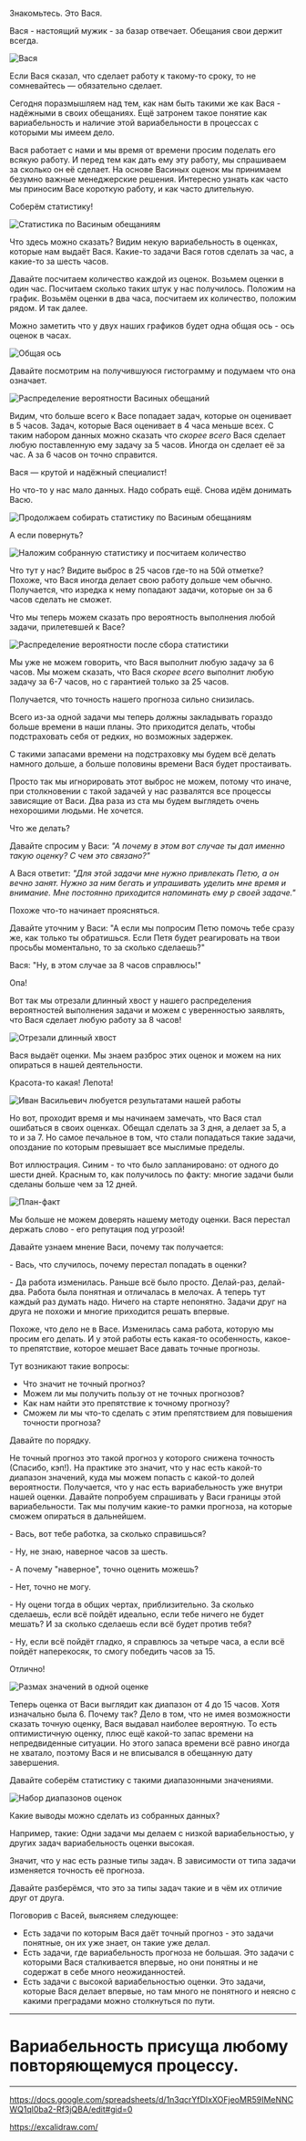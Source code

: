 Знакомьтесь. Это Вася.

Вася - настоящий мужик - за базар отвечает. Обещания свои держит всегда.

![Вася](./res/Уася_140722.jpg)


Если Вася сказал, что сделает работу к такому-то сроку, то не сомневайтесь — обязательно сделает.

Сегодня поразмышляем над тем, как нам быть такими же как Вася - надёжными в своих обещаниях.  Ещё затронем такое понятие как вариабельность и наличие этой вариабельности в процессах с которыми мы имеем дело. 

Вася работает с нами и мы время от времени просим поделать его всякую работу. И перед тем как дать ему эту работу, мы спрашиваем за сколько он её сделает. На основе Васиных оценок мы принимаем безумно важные менеджерские решения.
Интересно узнать как часто мы приносим Васе короткую работу, и как часто длительную.

Соберём статистику! 

![Статистика по Васиным обещаниям](res/Pasted%20image%2020220720123522.png)


Что здесь можно сказать? Видим некую вариабельность в оценках, которые нам выдаёт Вася. Какие-то задачи Вася готов сделать за час, а какие-то за шесть часов.  

Давайте посчитаем количество каждой из оценок. Возьмем оценки в один час. Посчитаем сколько таких штук у нас получилось. Положим на график. Возьмём оценки в два часа, посчитаем их количество, положим рядом. И так далее.

Можно заметить что у двух наших графиков будет одна общая ось - ось оценок в часах.

![Общая ось](res/Count-of-estimates_200722.gif)

Давайте посмотрим на получившуюся гистограмму и подумаем что она означает.

![Распределение вероятности Васиных обещаний](res/ksnip_20220720-162918.png)


Видим, что больше всего к Васе попадает задач, которые он оценивает в 5 часов. Задач, которые Вася оценивает в 4 часа меньше всех. С таким набором данных можно сказать что _скорее всего_ Вася сделает любую поставленную ему задачу за 5 часов. Иногда он сделает её за час. А за 6 часов он точно справится.


Вася — крутой и надёжный специалист!


Но что-то у нас мало данных. Надо собрать ещё. Снова идём донимать Васю. 

![Продолжаем собирать статистику по Васиным обещаниям ](res/ksnip_20220720-161618.png)


А если повернуть?

![Наложим собранную статистику и посчитаем количество](res/ksnip_20220720-162750.png)

Что тут у нас? Видите выброс в 25 часов где-то на 50й отметке?
Похоже, что Вася иногда делает свою работу дольше чем обычно.
Получается, что изредка к нему попадают задачи, которые он за 6 часов сделать не сможет.

Что мы теперь можем сказать про вероятность выполнения любой задачи, прилетевшей к Васе?

![Распределение вероятности после сбора статистики](res/ksnip_20220720-162956.png)

Мы уже не можем говорить, что Вася выполнит любую задачу за 6 часов. Мы можем сказать, что Вася _скорее всего_ выполнит любую задачу за 6-7 часов, но с гарантией только за 25 часов.

Получается, что точность нашего прогноза сильно снизилась.

Всего из-за одной задачи мы теперь должны закладывать гораздо больше времени в наши планы. Это приходится делать, чтобы подстраховать себя от редких, но возможных задержек.

С такими запасами времени на подстраховку мы будем всё делать намного дольше, а больше половины времени Вася будет простаивать.

Просто так мы игнорировать этот выброс не можем, потому что иначе, при столкновении с такой задачей у нас развалятся все процессы зависящие от Васи. Два раза из ста мы будем выглядеть очень нехорошими людьми. Не хочется.

Что же делать?

Давайте спросим у Васи: _"А почему в этом вот случае ты дал именно такую оценку? С чем это связано?"_

А Вася ответит: _"Для этой задачи мне нужно привлекать Петю, а он вечно занят. Нужно за ним бегать и упрашивать уделить мне время и внимание. Мне постоянно приходится напоминать ему р своей задаче."_

Похоже что-то начинает проясняться. 

Давайте уточним у Васи: "А если мы попросим Петю помочь тебе сразу же, как только ты обратишься. Если Петя будет реагировать на твои просьбы моментально, то за сколько сделаешь?"

Вася: "Ну, в этом случае за 8 часов справлюсь!"

Опа!

Вот так мы отрезали длинный хвост у нашего распределения вероятностей выполнения задачи и можем с уверенностью заявлять, что Вася сделает любую работу за 8 часов!

![Отрезали длинный хвост](res/ksnip_20220721-175234.png)

Вася выдаёт оценки. Мы знаем разброс этих оценок и можем на них опираться в нашей деятельности.

Красота-то какая! Лепота!

![Иван Васильевич любуется результатами нашей работы](res/photo_2022-07-22_18-03-43.png)

Но вот, проходит время и мы начинаем замечать, что Вася стал ошибаться в своих оценках. Обещал сделать за 3 дня, а делает за 5, а то и за 7. Но самое печальное в том, что стали попадаться такие задачи, опоздание по которым превышает все мыслимые пределы.

Вот иллюстрация. Синим - то что было запланировано: от одного до шести дней. Красным то, как получилось по факту: многие задачи были сделаны больше чем за 12 дней.

![План-факт](res/ksnip_20220722-193930.png)

Мы больше не можем доверять нашему методу оценки. Вася перестал держать слово - его репутация под угрозой!

Давайте узнаем мнение Васи, почему так получается:

\- Вась, что случилось, почему перестал попадать в оценки?

\- Да работа изменилась. Раньше всё было просто. Делай-раз, делай-два. Работа была понятная и отличалась в мелочах. А теперь тут каждый раз думать надо. Ничего на старте непонятно. Задачи друг на друга не похожи и многие приходится решать впервые.

Похоже, что дело не в Васе. Изменилась сама работа, которую мы просим его делать. И у этой работы есть какая-то особенность, какое-то препятствие, которое мешает Васе давать точные прогнозы. 

Тут возникают такие вопросы: 
- Что значит не точный прогноз?
- Можем ли мы получить пользу от не точных прогнозов?
- Как нам найти это препятствие к точному прогнозу? 
- Сможем ли мы что-то сделать с этим препятствием для повышения точности прогноза?

Давайте по порядку.

Не точный прогноз это такой прогноз у которого снижена точность (Спасибо, кэп!).
На практике это значит, что у нас есть какой-то диапазон значений, куда мы можем попасть с какой-то долей вероятности. Получается, что у нас есть вариабельность уже внутри нашей оценки. Давайте попробуем спрашивать у Васи границы этой вариабельности. Так мы получим какие-то рамки прогноза, на которые сможем опираться в дальнейшем.

\- Вась, вот тебе работка, за сколько справишься?

\- Ну, не знаю, наверное часов за шесть.

\- А почему "наверное", точно оценить можешь?

\- Нет, точно не могу.

\- Ну оцени тогда в общих чертах, приблизительно. За сколько сделаешь, если всё пойдёт идеально, если тебе ничего не будет мешать? И за сколько сделаешь если всё будет против тебя?

\- Ну, если всё пойдёт гладко, я справлюсь за четыре часа, а если всё пойдёт наперекосяк, то смогу победить часов за 15.


Отлично! 

![Размах значений в одной оценке](res/ksnip_20220726-185628.png)


Теперь оценка от Васи выглядит как диапазон от 4 до 15 часов. Хотя изначально была 6. 
Почему так? Дело в том, что не имея возможности сказать точную оценку, Вася выдавал наиболее вероятную. То есть оптимистичную оценку, плюс ещё какой-то запас времени на непредвиденные ситуации. Но этого запаса времени всё равно иногда не хватало, поэтому Вася и не вписывался в обещанную дату завершения. 

Давайте соберём статистику с такими диапазонными значениями.

![Набор диапазонов оценок](res/ksnip_20220727-174015.png)

Какие выводы можно сделать из собранных данных?

Например, такие:
Одни задачи мы делаем с низкой вариабельностью, у других задач вариабельность оценки высокая.

Значит, что у нас есть разные типы задач. В зависимости от типа задачи изменяется точность её прогноза.

Давайте разберёмся, что это за типы задач такие и в чём их отличие друг от друга.

Поговорив с Васей, выясняем следующее:

- Есть задачи по которым Вася даёт точный прогноз - это задачи понятные, он их уже знает, он такие уже делал.
- Есть задачи, где вариабельность прогноза не большая. Это задачи с которыми Вася сталкивается впервые, но они понятны и не содержат в себе много неожиданностей.
- Есть задачи с высокой вариабельностью оценки. Это задачи, которые Вася делает впервые, но там много не понятного и неясно с какими преградами можно столкнуться по пути.









-----
# Вариабельность присуща любому повторяющемуся процессу.




------

https://docs.google.com/spreadsheets/d/1n3qcrYfDIxXOFjeoMR59IMeNNCWQ1ql0ba2-Rf3jQBA/edit#gid=0

https://excalidraw.com/